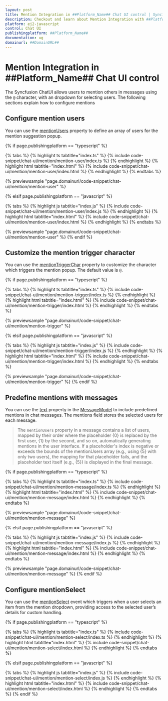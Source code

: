 ```yaml
---
layout: post
title: Mention Integration in ##Platform_Name## Chat UI control | Syncfusion
description: Checkout and learn about Mention Integration with ##Platform_Name## Chat UI control of Syncfusion Essential JS 2 and more.
platform: ej2-javascript
control: Chat UI
publishingplatform: ##Platform_Name##
documentation: ug
domainurl: ##DomainURL##
---
```


# Mention Integration in ##Platform_Name## Chat UI control

The Syncfusion ChatUI allows users to mention others in messages using the `@` character, with an dropdown for selecting users. The following sections explain how to configure mentions

## Configure mention users
You can use the [mentionUsers](../api/chat-ui/#mentionUsers/) property to define an array of users for the mention suggestion popup.

{% if page.publishingplatform == "typescript" %}

{% tabs %}
{% highlight ts tabtitle="index.ts" %}
{% include code-snippet/chat-ui/mention/mention-user/index.ts %}
{% endhighlight %}
{% highlight html tabtitle="index.html" %}
{% include code-snippet/chat-ui/mention/mention-user/index.html %}
{% endhighlight %}
{% endtabs %}
        
{% previewsample "page.domainurl/code-snippet/chat-ui/mention/mention-user" %}

{% elsif page.publishingplatform == "javascript" %}

{% tabs %}
{% highlight js tabtitle="index.js" %}
{% include code-snippet/chat-ui/mention/mention-user/index.js %}
{% endhighlight %}
{% highlight html tabtitle="index.html" %}
{% include code-snippet/chat-ui/mention/mention-user/index.html %}
{% endhighlight %}
{% endtabs %}

{% previewsample "page.domainurl/code-snippet/chat-ui/mention/mention-user" %}
{% endif %}

## Customize the mention trigger character

You can use the [mentionTriggerChar](../api/chat-ui/#mentionTriggerChar/) property to customize the character which triggers the mention popup. The default value is `@`.

{% if page.publishingplatform == "typescript" %}

{% tabs %}
{% highlight ts tabtitle="index.ts" %}
{% include code-snippet/chat-ui/mention/mention-trigger/index.ts %}
{% endhighlight %}
{% highlight html tabtitle="index.html" %}
{% include code-snippet/chat-ui/mention/mention-trigger/index.html %}
{% endhighlight %}
{% endtabs %}
        
{% previewsample "page.domainurl/code-snippet/chat-ui/mention/mention-trigger" %}

{% elsif page.publishingplatform == "javascript" %}

{% tabs %}
{% highlight js tabtitle="index.js" %}
{% include code-snippet/chat-ui/mention/mention-trigger/index.js %}
{% endhighlight %}
{% highlight html tabtitle="index.html" %}
{% include code-snippet/chat-ui/mention/mention-trigger/index.html %}
{% endhighlight %}
{% endtabs %}

{% previewsample "page.domainurl/code-snippet/chat-ui/mention/mention-trigger" %}
{% endif %}

## Predefine mentions with messages

You can use the [text](../api/chat-ui/messageModel/#text) property in the [MessageModel](../api/chat-ui/messageModel/) to include predefined mentions in chat messages. The mentions field stores the selected users for each message.

> The `mentionUsers` property in a message contains a list of users, mapped by their order where the placeholder {0} is replaced by the first user, {1} by the second, and so on, automatically generating mentions in the user interface. If a placeholder's index is negative or exceeds the bounds of the mentionUsers array (e.g., using {5} with only two users), the mapping for that placeholder fails, and the placeholder text itself (e.g., {5}) is displayed in the final message.

{% if page.publishingplatform == "typescript" %}

{% tabs %}
{% highlight ts tabtitle="index.ts" %}
{% include code-snippet/chat-ui/mention/mention-message/index.ts %}
{% endhighlight %}
{% highlight html tabtitle="index.html" %}
{% include code-snippet/chat-ui/mention/mention-message/index.html %}
{% endhighlight %}
{% endtabs %}
        
{% previewsample "page.domainurl/code-snippet/chat-ui/mention/mention-message" %}

{% elsif page.publishingplatform == "javascript" %}

{% tabs %}
{% highlight js tabtitle="index.js" %}
{% include code-snippet/chat-ui/mention/mention-message/index.js %}
{% endhighlight %}
{% highlight html tabtitle="index.html" %}
{% include code-snippet/chat-ui/mention/mention-message/index.html %}
{% endhighlight %}
{% endtabs %}

{% previewsample "page.domainurl/code-snippet/chat-ui/mention/mention-message" %}
{% endif %}

## Configure mentionSelect

You can use the [mentionSelect](../api/chat-ui/#mentionSelect/) event which triggers when a user selects an item from the mention dropdown, providing access to the selected user’s details for custom handling.

{% if page.publishingplatform == "typescript" %}

{% tabs %}
{% highlight ts tabtitle="index.ts" %}
{% include code-snippet/chat-ui/mention/mention-select/index.ts %}
{% endhighlight %}
{% highlight html tabtitle="index.html" %}
{% include code-snippet/chat-ui/mention/mention-select/index.html %}
{% endhighlight %}
{% endtabs %}

{% elsif page.publishingplatform == "javascript" %}

{% tabs %}
{% highlight js tabtitle="index.js" %}
{% include code-snippet/chat-ui/mention/mention-select/index.js %}
{% endhighlight %}
{% highlight html tabtitle="index.html" %}
{% include code-snippet/chat-ui/mention/mention-select/index.html %}
{% endhighlight %}
{% endtabs %}
{% endif %}